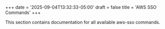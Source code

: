 +++
date = '2025-09-04T13:32:33-05:00'
draft = false
title = 'AWS SSO Commands'
+++

This section contains documentation for all available aws-sso commands.
